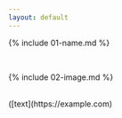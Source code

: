 ```yaml
---
layout: default
---
```


{% include 01-name.md %}

<br>

{% include 02-image.md %}

<br>
([text](https://example.com)
